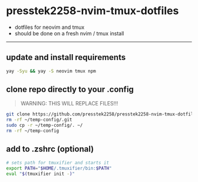 # presstek2258-nvim-tmux-dotfiles

- dotfiles for neovim and tmux
- should be done on a fresh nvim / tmux install

---

## update and install requirements

```bash
yay -Syu && yay -S neovim tmux npm
```

## clone repo directly to your .config

> WARNING: THIS WILL REPLACE FILES!!!

```bash
git clone https://github.com/presstek2258/presstek2258-nvim-tmux-dotfiles.git ~/temp-config
rm -rf ~/temp-config/.git
sudo cp -r ~/temp-config/. ~/
rm -rf ~/temp-config
```

## add to .zshrc (optional)

```bash
# sets path for tmuxifier and starts it
export PATH="$HOME/.tmuxifier/bin:$PATH"
eval "$(tmuxifier init -)"
```
